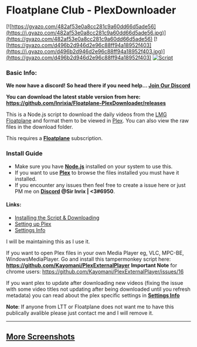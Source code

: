 # Floatplane Club - PlexDownloader

[![https://gyazo.com/482af53e0a8cc281c9a60dd66d5ade56](https://i.gyazo.com/482af53e0a8cc281c9a60dd66d5ade56.jpg)](https://gyazo.com/482af53e0a8cc281c9a60dd66d5ade56)
[![https://gyazo.com/d496b2d946d2e96c88ff94a18952f403](https://i.gyazo.com/d496b2d946d2e96c88ff94a18952f403.jpg)](https://gyazo.com/d496b2d946d2e96c88ff94a18952f403)
[![Script](https://i.gyazo.com/3f9a5bd4651b298b07d49cf00fc67df6.png)](https://gyazo.com/3f9a5bd4651b298b07d49cf00fc67df6)

### Basic Info:

**We now have a discord! So head there if you need help... [Join Our Discord](https://discord.gg/aNTyMME)**

**You can download the latest stable version from here: https://github.com/Inrixia/Floatplane-PlexDownloader/releases**

This is a Node.js script to download the daily videos from the [LMG Floatplane](https://linustechtips.com/main/store/) and format them to be viewed in [Plex](https://www.plex.tv/). You can also  view the raw files in the download folder.

This requires a **[Floatplane](http://floatplane.com)** subscription.

### **Install Guide**

 * Make sure you have **[Node.js](https://nodejs.org/en/)** installed on your system to use this.
 * If you want to use **[Plex](https://www.plex.tv/)** to browse the files installed you must have it installed.
 * If you encounter any issues then feel free to create a issue here or just PM me on **[Discord](https://discordapp.com/) @Sir Inrix | <3#6950**.

#### Links:
 * [Installing the Script & Downloading](https://github.com/Inrixia/Floatplane-PlexDownloader/blob/master/wiki/script.md)
 * [Setting up Plex](https://github.com/Inrixia/Floatplane-PlexDownloader/blob/master/wiki/plex.md)
 * [Settings Info](https://github.com/Inrixia/Floatplane-Downloader/blob/master/wiki/settings.md)

I will be maintaining this as I use it.

If you want to open Plex files in your own Media Player eg, VLC, MPC-BE, WindowsMediaPlayer. Go and install this tampermonkey script here: **https://github.com/Kayomani/PlexExternalPlayer** **Important Note** for chrome users: https://github.com/Kayomani/PlexExternalPlayer/issues/16

If you want plex to update after downloading new videos (fixing the issue with some video titles not updating after being downloaded until you refresh metadata) you can read about the plex specific settings in **[Settings Info](https://github.com/Inrixia/Floatplane-Downloader/blob/master/wiki/settings.md)**

**Note**: If anyone from LTT or Floatplane does not want me to have this publically avalible please just contact me and I will remove it.

---
## [More Screenshots](https://imgur.com/a/LdY1B)
